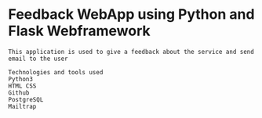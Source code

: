# Feedback WebApp using Python and Flask Webframework

```
This application is used to give a feedback about the service and send email to the user
```

```
Technologies and tools used
Python3
HTML CSS
Github
PostgreSQL
Mailtrap
```
